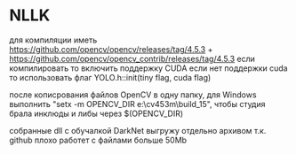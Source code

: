 # NLLK
 
для компиляции иметь https://github.com/opencv/opencv/releases/tag/4.5.3
+
https://github.com/opencv/opencv_contrib/releases/tag/4.5.3
если компилировать то включить поддержку CUDA
если нет поддержки cuda то использовать флаг YOLO.h::init(tiny flag, cuda flag)

после кописрования файлов OpenCV в одну папку, для Windows выполнить "setx -m OPENCV_DIR e:\cv453m\build_15\", чтобы студия брала инклюды и либы через $(OPENCV_DIR)

собранные dll с обучалкой DarkNet выгружу отдельно архивом т.к. github плохо работет с файлами больше 50Mb
